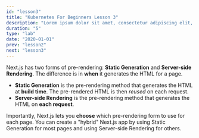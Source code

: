 ```yaml
---
id: "lesson3"
title: "Kubernetes For Beginners Lesson 3"
description: "Lorem ipsum dolor sit amet, consectetur adipiscing elit, sed do eiusmod tempor incididunt ut labore et dolore magna aliqua. Vitae et leo duis ut diam. "
duration: "5"
type: "lab"
date: "2020-01-01"
prev: "lesson2"
next: "lesson3"
---
```


Next.js has two forms of pre-rendering: **Static Generation** and **Server-side Rendering**. The difference is in **when** it generates the HTML for a page.

- **Static Generation** is the pre-rendering method that generates the HTML at **build time**. The pre-rendered HTML is then _reused_ on each request.
- **Server-side Rendering** is the pre-rendering method that generates the HTML on **each request**.

Importantly, Next.js lets you **choose** which pre-rendering form to use for each page. You can create a "hybrid" Next.js app by using Static Generation for most pages and using Server-side Rendering for others.
